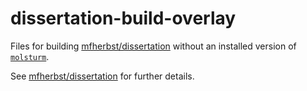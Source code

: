 # dissertation-build-overlay

Files for building [mfherbst/dissertation](https://github.com/mfherbst/dissertation)
without an installed version of [`molsturm`](https://molsturm.org).

See [mfherbst/dissertation](https://github.com/mfherbst/dissertation#build-the-thesis-without-molsturm) for further details.
